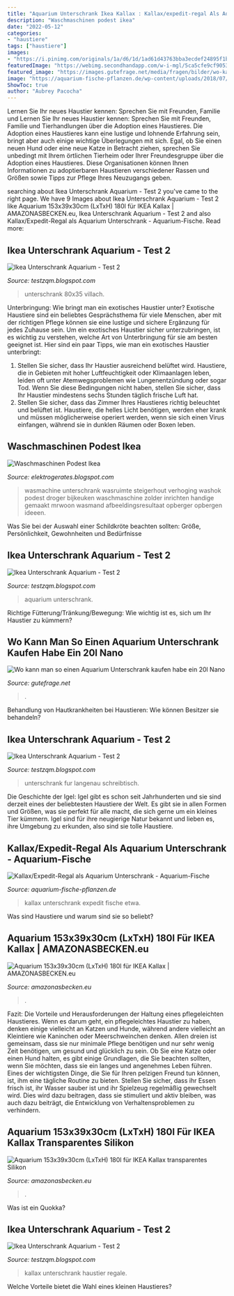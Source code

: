 ```yaml
---
title: "Aquarium Unterschrank Ikea Kallax : Kallax/expedit-regal Als Aquarium Unterschrank"
description: "Waschmaschinen podest ikea"
date: "2022-05-12"
categories:
- "haustiere"
tags: ["haustiere"]
images:
- "https://i.pinimg.com/originals/1a/d6/1d/1ad61d43763bba3ecdef24895f1b93dd.jpg"
featuredImage: "https://webimg.secondhandapp.com/w-i-mgl/5ca5cfe9cf905331fd35a346"
featured_image: "https://images.gutefrage.net/media/fragen/bilder/wo-kann-man-so-einen-aquarium-unterschrank-kaufenhabe-ein-20l-nano-cube-zuchtbecken/0_original.jpg?v=1475156870000"
image: "https://aquarium-fische-pflanzen.de/wp-content/uploads/2018/07/Kallax-als-Aquarium-Unterschrank-Verstärkungsplatte-2.jpg"
ShowToc: true
author: "Aubrey Pacocha"
---
```



Lernen Sie Ihr neues Haustier kennen: Sprechen Sie mit Freunden, Familie und
Lernen Sie Ihr neues Haustier kennen: Sprechen Sie mit Freunden, Familie und Tierhandlungen über die Adoption eines Haustieres. Die Adoption eines Haustieres kann eine lustige und lohnende Erfahrung sein, bringt aber auch einige wichtige Überlegungen mit sich. Egal, ob Sie einen neuen Hund oder eine neue Katze in Betracht ziehen, sprechen Sie unbedingt mit Ihrem örtlichen Tierheim oder Ihrer Freundesgruppe über die Adoption eines Haustieres. Diese Organisationen können Ihnen Informationen zu adoptierbaren Haustieren verschiedener Rassen und Größen sowie Tipps zur Pflege Ihres Neuzugangs geben.

	

		
searching about Ikea Unterschrank Aquarium - Test 2 you've came to the right page. We have 9 Images about Ikea Unterschrank Aquarium - Test 2 like Aquarium 153x39x30cm (LxTxH) 180l für IKEA Kallax | AMAZONASBECKEN.eu, Ikea Unterschrank Aquarium - Test 2 and also Kallax/Expedit-Regal als Aquarium Unterschrank - Aquarium-Fische. Read more:
		
    
## Ikea Unterschrank Aquarium - Test 2

<img loading=lazy src="https://webimg.secondhandapp.com/w-i-mgl/5cc715996d68a814f675ad7d" onerror="this.onerror=null;this.src='https://tse3.mm.bing.net/th?id=OIP.Pkf-fmdFiUoz57UGzb7o_wHaJ4&amp;pid=15.1';" alt="Ikea Unterschrank Aquarium - Test 2">

_Source: testzqm.blogspot.com_

>unterschrank 80x35 villach. 

	

Unterbringung: Wie bringt man ein exotisches Haustier unter?
Exotische Haustiere sind ein beliebtes Gesprächsthema für viele Menschen, aber mit der richtigen Pflege können sie eine lustige und sichere Ergänzung für jedes Zuhause sein. Um ein exotisches Haustier sicher unterzubringen, ist es wichtig zu verstehen, welche Art von Unterbringung für sie am besten geeignet ist. Hier sind ein paar Tipps, wie man ein exotisches Haustier unterbringt:
1. Stellen Sie sicher, dass Ihr Haustier ausreichend belüftet wird. Haustiere, die in Gebieten mit hoher Luftfeuchtigkeit oder Klimaanlagen leben, leiden oft unter Atemwegsproblemen wie Lungenentzündung oder sogar Tod. Wenn Sie diese Bedingungen nicht haben, stellen Sie sicher, dass Ihr Haustier mindestens sechs Stunden täglich frische Luft hat.
2. Stellen Sie sicher, dass das Zimmer Ihres Haustieres richtig beleuchtet und belüftet ist. Haustiere, die helles Licht benötigen, werden eher krank und müssen möglicherweise operiert werden, wenn sie sich einen Virus einfangen, während sie in dunklen Räumen oder Boxen leben.

    
## Waschmaschinen Podest Ikea

<img loading=lazy src="https://i.pinimg.com/originals/1a/d6/1d/1ad61d43763bba3ecdef24895f1b93dd.jpg" onerror="this.onerror=null;this.src='https://tse1.mm.bing.net/th?id=OIP.Ai_IaNW5Vb1BY8aNSQQ2pAHaJ3&amp;pid=15.1';" alt="Waschmaschinen Podest Ikea">

_Source: elektrogerates.blogspot.com_

>wasmachine unterschrank wasruimte steigerhout verhoging washok podest droger bijkeuken waschmaschine zolder inrichten handige gemaakt mrwoon wasmand afbeeldingsresultaat opberger opbergen ideeen. 

	

Was Sie bei der Auswahl einer Schildkröte beachten sollten: Größe, Persönlichkeit, Gewohnheiten und Bedürfnisse

    
## Ikea Unterschrank Aquarium - Test 2

<img loading=lazy src="https://lh3.googleusercontent.com/proxy/_z1pku7oXrUswYue84GXOM8W9fN0kezHBrYN_9mVVz7P1e3DeO0CUfUVeendo601g5BUAcyDbQl8gpo6PmFelOwDv5Fm=s0-d" onerror="this.onerror=null;this.src='https://tse2.mm.bing.net/th?id=OIP.UeNRM11FSn1A4MJpmAS5bQHaFF&amp;pid=15.1';" alt="Ikea Unterschrank Aquarium - Test 2">

_Source: testzqm.blogspot.com_

>aquarium unterschrank. 

	

Richtige Fütterung/Tränkung/Bewegung: Wie wichtig ist es, sich um Ihr Haustier zu kümmern?

    
## Wo Kann Man So Einen Aquarium Unterschrank Kaufen Habe Ein 20l Nano

<img loading=lazy src="https://images.gutefrage.net/media/fragen/bilder/wo-kann-man-so-einen-aquarium-unterschrank-kaufenhabe-ein-20l-nano-cube-zuchtbecken/0_original.jpg?v=1475156870000" onerror="this.onerror=null;this.src='https://tse4.mm.bing.net/th?id=OIP.VI_UEDkFZ1Z8Gj9AL5dQEwAAAA&amp;pid=15.1';" alt="Wo kann man so einen Aquarium Unterschrank kaufen habe ein 20l Nano">

_Source: gutefrage.net_

>. 

	

Behandlung von Hautkrankheiten bei Haustieren: Wie können Besitzer sie behandeln?

    
## Ikea Unterschrank Aquarium - Test 2

<img loading=lazy src="https://webimg.secondhandapp.com/w-i-mgl/5ca5cfe9cf905331fd35a346" onerror="this.onerror=null;this.src='https://tse3.mm.bing.net/th?id=OIP.7fseWEJ86g__uPJPqZsTDgHaNK&amp;pid=15.1';" alt="Ikea Unterschrank Aquarium - Test 2">

_Source: testzqm.blogspot.com_

>unterschrank fur langenau schreibtisch. 

	

Die Geschichte der Igel:
Igel gibt es schon seit Jahrhunderten und sie sind derzeit eines der beliebtesten Haustiere der Welt. Es gibt sie in allen Formen und Größen, was sie perfekt für alle macht, die sich gerne um ein kleines Tier kümmern. Igel sind für ihre neugierige Natur bekannt und lieben es, ihre Umgebung zu erkunden, also sind sie tolle Haustiere.

    
## Kallax/Expedit-Regal Als Aquarium Unterschrank - Aquarium-Fische

<img loading=lazy src="https://aquarium-fische-pflanzen.de/wp-content/uploads/2018/07/Kallax-als-Aquarium-Unterschrank-Verstärkungsplatte-2.jpg" onerror="this.onerror=null;this.src='https://tse4.mm.bing.net/th?id=OIP.7nPewUCJMjiDhv3orFsSuwHaEP&amp;pid=15.1';" alt="Kallax/Expedit-Regal als Aquarium Unterschrank - Aquarium-Fische">

_Source: aquarium-fische-pflanzen.de_

>kallax unterschrank expedit fische etwa. 

	

Was sind Haustiere und warum sind sie so beliebt?

    
## Aquarium 153x39x30cm (LxTxH) 180l Für IKEA Kallax | AMAZONASBECKEN.eu

<img loading=lazy src="https://amazonasbecken.eu/wp-content/uploads/2021/05/20200424_215221-scaled.jpg" onerror="this.onerror=null;this.src='https://tse3.mm.bing.net/th?id=OIP.xKX3ZMMp7gWI2Swlu9caMwHaEK&amp;pid=15.1';" alt="Aquarium 153x39x30cm (LxTxH) 180l für IKEA Kallax | AMAZONASBECKEN.eu">

_Source: amazonasbecken.eu_

>. 

	

Fazit: Die Vorteile und Herausforderungen der Haltung eines pflegeleichten Haustieres.
Wenn es darum geht, ein pflegeleichtes Haustier zu haben, denken einige vielleicht an Katzen und Hunde, während andere vielleicht an Kleintiere wie Kaninchen oder Meerschweinchen denken. Allen dreien ist gemeinsam, dass sie nur minimale Pflege benötigen und nur sehr wenig Zeit benötigen, um gesund und glücklich zu sein. Ob Sie eine Katze oder einen Hund halten, es gibt einige Grundlagen, die Sie beachten sollten, wenn Sie möchten, dass sie ein langes und angenehmes Leben führen.
Eines der wichtigsten Dinge, die Sie für Ihren pelzigen Freund tun können, ist, ihm eine tägliche Routine zu bieten. Stellen Sie sicher, dass ihr Essen frisch ist, ihr Wasser sauber ist und ihr Spielzeug regelmäßig gewechselt wird. Dies wird dazu beitragen, dass sie stimuliert und aktiv bleiben, was auch dazu beiträgt, die Entwicklung von Verhaltensproblemen zu verhindern.

    
## Aquarium 153x39x30cm (LxTxH) 180l Für IKEA Kallax Transparentes Silikon

<img loading=lazy src="https://amazonasbecken.eu/wp-content/uploads/2020/03/FB_IMG_1583076800170.jpg" onerror="this.onerror=null;this.src='https://tse3.mm.bing.net/th?id=OIP.zP-kacAFscFL7Ngd5vPjaQHaEK&amp;pid=15.1';" alt="Aquarium 153x39x30cm (LxTxH) 180l für IKEA Kallax transparentes Silikon">

_Source: amazonasbecken.eu_

>. 

	

Was ist ein Quokka?

    
## Ikea Unterschrank Aquarium - Test 2

<img loading=lazy src="https://images-na.ssl-images-amazon.com/images/I/81hxfdi-mvL._SL1500_.jpg" onerror="this.onerror=null;this.src='https://tse4.mm.bing.net/th?id=OIP.NXqx1Jiz91kax2BgZlGYZQHaJ4&amp;pid=15.1';" alt="Ikea Unterschrank Aquarium - Test 2">

_Source: testzqm.blogspot.com_

>kallax unterschrank haustier regale. 

	

Welche Vorteile bietet die Wahl eines kleinen Haustieres?

